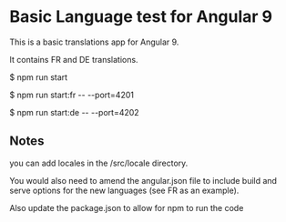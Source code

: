 
# Basic Language test for Angular 9

  

This is a basic translations app for Angular 9.

  

It contains FR and DE translations.

  

$ npm run start

$ npm run start:fr -- --port=4201

$ npm run start:de -- --port=4202

  
  

## Notes

you can add locales in the /src/locale directory.

  

You would also need to amend the angular.json file to include build and serve options for the new languages (see FR as an example).

Also update the package.json to allow for npm to run the code